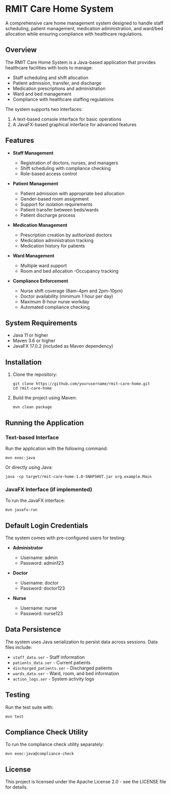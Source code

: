 # RMIT Care Home System

A comprehensive care home management system designed to handle staff scheduling, patient management, medication administration, and ward/bed allocation while ensuring compliance with healthcare regulations.

## Overview

The RMIT Care Home System is a Java-based application that provides healthcare facilities with tools to manage:

- Staff scheduling and shift allocation
- Patient admission, transfer, and discharge
- Medication prescriptions and administration
- Ward and bed management
- Compliance with healthcare staffing regulations

The system supports two interfaces:
1. A text-based console interface for basic operations
2. A JavaFX-based graphical interface for advanced features

## Features

- **Staff Management**
  - Registration of doctors, nurses, and managers
  - Shift scheduling with compliance checking
  - Role-based access control

- **Patient Management**
  - Patient admission with appropriate bed allocation
  - Gender-based room assignment
  - Support for isolation requirements
  - Patient transfer between beds/wards
  - Patient discharge process

- **Medication Management**
  - Prescription creation by authorized doctors
  - Medication administration tracking
  - Medication history for patients

- **Ward Management**
  - Multiple ward support
  - Room and bed allocation
  -Occupancy tracking

- **Compliance Enforcement**
  - Nurse shift coverage (8am-4pm and 2pm-10pm)
  - Doctor availability (minimum 1 hour per day)
  - Maximum 8-hour nurse workday
  - Automated compliance checking

## System Requirements

- Java 11 or higher
- Maven 3.6 or higher
- JavaFX 17.0.2 (included as Maven dependency)

## Installation

1. Clone the repository:
   ```
   git clone https://github.com/yourusername/rmit-care-home.git
   cd rmit-care-home
   ```

2. Build the project using Maven:
   ```
   mvn clean package
   ```

## Running the Application

### Text-based Interface

Run the application with the following command:

```
mvn exec:java
```

Or directly using Java:

```
java -cp target/rmit-care-home-1.0-SNAPSHOT.jar org.example.Main
```

### JavaFX Interface (if implemented)

To run the JavaFX interface:

```
mvn javafx:run
```

## Default Login Credentials

The system comes with pre-configured users for testing:

- **Administrator**
  - Username: admin
  - Password: admin123

- **Doctor**
  - Username: doctor
  - Password: doctor123

- **Nurse**
  - Username: nurse
  - Password: nurse123

## Data Persistence

The system uses Java serialization to persist data across sessions. Data files include:
- `staff_data.ser` - Staff information
- `patients_data.ser` - Current patients
- `discharged_patients.ser` - Discharged patients
- `wards_data.ser` - Ward, room, and bed information
- `action_logs.ser` - System activity logs

## Testing

Run the test suite with:

```
mvn test
```

## Compliance Check Utility

To run the compliance check utility separately:

```
mvn exec:java@compliance-check
```

## License

This project is licensed under the Apache License 2.0 - see the LICENSE file for details.




